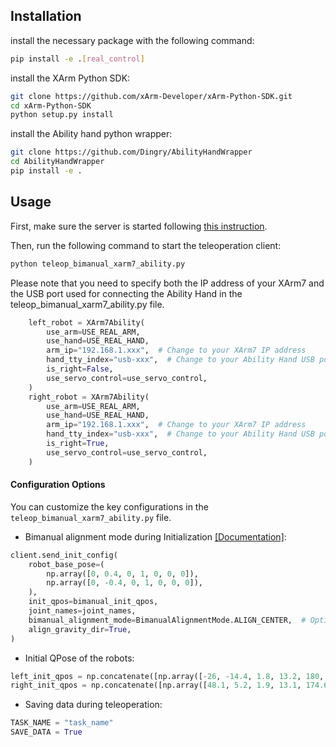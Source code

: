 ## Installation
install the necessary package with the following command:

```bash
pip install -e .[real_control]
```

install the XArm Python SDK:

```bash
git clone https://github.com/xArm-Developer/xArm-Python-SDK.git
cd xArm-Python-SDK
python setup.py install
```

install the Ability hand python wrapper:
```bash
git clone https://github.com/Dingry/AbilityHandWrapper 
cd AbilityHandWrapper
pip install -e .
```

## Usage

First, make sure the server is started following [this instruction](https://dingry.github.io/BunnyVisionPro/getstarted/usage/#bunny-teleoperation-server-setup).

Then, run the following command to start the teleoperation client:

```bash
python teleop_bimanual_xarm7_ability.py
```
Please note that you need to specify both the IP address of your XArm7 and the USB port used for connecting the Ability Hand in the teleop_bimanual_xarm7_ability.py file.
```python
    left_robot = XArm7Ability(
        use_arm=USE_REAL_ARM,
        use_hand=USE_REAL_HAND,
        arm_ip="192.168.1.xxx",  # Change to your XArm7 IP address
        hand_tty_index="usb-xxx",  # Change to your Ability Hand USB port
        is_right=False,
        use_servo_control=use_servo_control,
    )
    right_robot = XArm7Ability(
        use_arm=USE_REAL_ARM,
        use_hand=USE_REAL_HAND,
        arm_ip="192.168.1.xxx",  # Change to your XArm7 IP address
        hand_tty_index="usb-xxx",  # Change to your Ability Hand USB port
        is_right=True,
        use_servo_control=use_servo_control,
    )
```



#### Configuration Options
You can customize the key configurations in the `teleop_bimanual_xarm7_ability.py` file.
- Bimanual alignment mode during Initialization [[Documentation]](https://dingry.github.io/BunnyVisionPro/advanced/initialization/#bimanual-alignment-modes):

```python
client.send_init_config(
    robot_base_pose=(
        np.array([0, 0.4, 0, 1, 0, 0, 0]),
        np.array([0, -0.4, 0, 1, 0, 0, 0]),
    ),
    init_qpos=bimanual_init_qpos,
    joint_names=joint_names,
    bimanual_alignment_mode=BimanualAlignmentMode.ALIGN_CENTER,  # Options: ALIGN_CENTER, ALIGN_LEFT, ALIGN_RIGHT, ALIGN_SEPARETELY
    align_gravity_dir=True,
)
```

- Initial QPose of the robots:

```python
left_init_qpos = np.concatenate([np.array([-26, -14.4, 1.8, 13.2, 180, 52.9, -30.5]) / 180 * np.pi, np.zeros(10)])
right_init_qpos = np.concatenate([np.array([48.1, 5.2, 1.9, 13.1, 174.6, 91.4, 46.8]) / 180 * np.pi, np.zeros(10)])
```

- Saving data during teleoperation:

```python
TASK_NAME = "task_name"
SAVE_DATA = True
```
